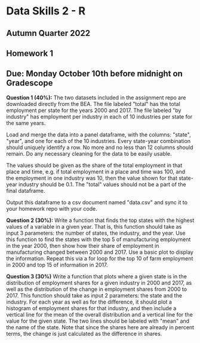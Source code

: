 # Data Skills 2 - R
## Autumn Quarter 2022

## Homework 1
## Due: Monday October 10th before midnight on Gradescope

__Question 1 (40%):__ The two datasets included in the assignment repo are downloaded directly from the BEA.  The file labeled "total" has the total employment per state for the years 2000 and 2017.  The file labeled "by industry" has employment per industry in each of 10 industries per state for the same years.

Load and merge the data into a panel dataframe, with the columns: "state", "year", and one for each of the 10 industries.  Every state-year combination should uniquely identify a row.  No more and no less than 12 columns should remain.  Do any necessary cleaning for the data to be easily usable.

The values should be given as the share of the total employment in that place and time, e.g. if total employment in a place and time was 100, and the employment in one industry was 10, then the value shown for that state-year industry should be 0.1.  The "total" values should not be a part of the final dataframe.  

Output this dataframe to a csv document named "data.csv" and sync it to your homework repo with your code.

__Question 2 (30%):__ Write a function that finds the top states with the highest values of a variable in a given year. That is, this function should take as input 3 parameters: the number of states, the industry, and the year. Use this function to find the states with the top 5 of manufacturing employment in the year 2000, then show how their share of employment in manufacturing changed between 2000 and 2017.  Use a basic plot to display the information. Repeat this via a for loop for the top 10 of farm employment in 2000 and top 15 of information in 2017.

__Question 3 (30%)__ Write a function that plots where a given state is in the distribution of employment shares for a given industry in 2000 and 2017, as well as the distribution of the change in employment shares from 2000 to 2017. This function should take as input 2 parameters: the state and the industry. For each year as well as for the difference, it should plot a histogram of employment shares for that industry, and then include a vertical line for the mean of the overall distribution and a vertical line for the value for the given state. The two lines should be labeled with "mean" and the name of the state. Note that since the shares here are already in percent terms, the change is just calculated as the difference in shares.